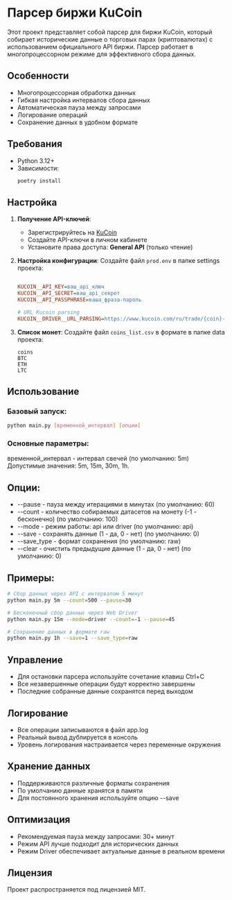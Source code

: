 # Парсер биржи KuCoin

Этот проект представляет собой парсер для биржи KuCoin, который собирает исторические данные о торговых парах (криптовалютах) с использованием официального API биржи. Парсер работает в многопроцессорном режиме для эффективного сбора данных.

## Особенности

- Многопроцессорная обработка данных
- Гибкая настройка интервалов сбора данных
- Автоматическая пауза между запросами
- Логирование операций
- Сохранение данных в удобном формате

## Требования

- Python 3.12+
- Зависимости:
  ```bash
  poetry install
  ```

## Настройка

1. **Получение API-ключей**:
   - Зарегистрируйтесь на [KuCoin](https://www.kucoin.com/)
   - Создайте API-ключи в личном кабинете
   - Установите права доступа: **General API** (только чтение)

2. **Настройка конфигурации**:
   Создайте файл `prod.env` в папке settings проекта:
   ```ini

   KUCOIN__API_KEY=ваш_api_ключ
   KUCOIN__API_SECRET=ваш_api_секрет
   KUCOIN__API_PASSPHRASE=ваша_фраза-пароль

   # URL Kucoin parsing
   KUCOIN__DRIVER__URL_PARSING=https://www.kucoin.com/ru/trade/{coin}-USDT
   ```

3. **Список монет**:
   Создайте файл `coins_list.csv` в формате в папке data проекта:
   ```csv
   coins
   BTC
   ETH
   LTC
   ```


## Использование

### Базовый запуск:

```bash
python main.py [временной_интервал] [опции]
```

### Основные параметры:

временной_интервал - интервал свечей (по умолчанию: 5m)
Допустимые значения: 5m, 15m, 30m, 1h.

## Опции:

- --pause - пауза между итерациями в минутах (по умолчанию: 60)
- --count - количество собираемых датасетов на монету (-1 - бесконечно) (по умолчанию: 100)
- --mode - режим работы: api или driver (по умолчанию: api)
- --save - сохранять данные (1 - да, 0 - нет) (по умолчанию: 0)
- --save_type - формат сохранения (по умолчанию: raw)
- --clear - очистить предыдущие данные (1 - да, 0 - нет) (по умолчанию: 0)

## Примеры:

```bash
# Сбор данных через API с интервалом 5 минут
python main.py 5m --count=500 --pause=30

# Бесконечный сбор данных через Web Driver
python main.py 15m --mode=driver --count=-1 --pause=45

# Сохранение данных в формате raw
python main.py 1h --save=1 --save_type=raw
```

## Управление

- Для остановки парсера используйте сочетание клавиш Ctrl+C
- Все незавершенные операции будут корректно завершены
- Последние собранные данные сохранятся перед выходом

## Логирование

- Все операции записываются в файл app.log
- Реальный вывод дублируется в консоль
- Уровень логирования настраивается через переменные окружения

## Хранение данных

- Поддерживаются различные форматы сохранения
- По умолчанию данные хранятся в памяти
- Для постоянного хранения используйте опцию --save

## Оптимизация

- Рекомендуемая пауза между запросами: 30+ минут
- Режим API лучше подходит для исторических данных
- Режим Driver обеспечивает актуальные данные в реальном времени

## Лицензия

Проект распространяется под лицензией MIT.
